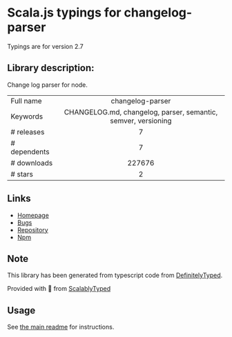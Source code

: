 
# Scala.js typings for changelog-parser

Typings are for version 2.7

## Library description:
Change log parser for node.

|                    |                 |
| ------------------ | :-------------: |
| Full name          | changelog-parser |
| Keywords           | CHANGELOG.md, changelog, parser, semantic, semver, versioning |
| # releases         | 7 |
| # dependents       | 7 |
| # downloads        | 227676 |
| # stars            | 2 |

## Links
- [Homepage](https://github.com/hypermodules/changelog-parser)
- [Bugs](https://github.com/hypermodules/changelog-parser/issues)
- [Repository](https://github.com/hypermodules/changelog-parser)
- [Npm](https://www.npmjs.com/package/changelog-parser)
    


## Note
This library has been generated from typescript code from [DefinitelyTyped](https://definitelytyped.org).

Provided with :purple_heart: from [ScalablyTyped](https://github.com/oyvindberg/ScalablyTyped)

## Usage
See [the main readme](../../readme.md) for instructions.


